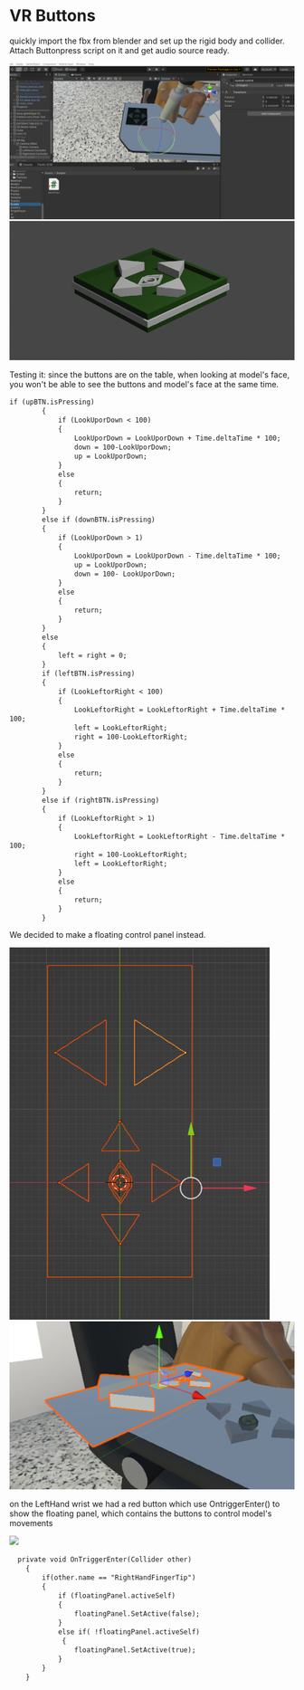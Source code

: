 # VR Buttons

quickly import the fbx from blender and set up the rigid body and collider. Attach Buttonpress script on it and get audio source ready.&#x20;

![](<.gitbook/assets/image (1).png>)![](.gitbook/assets/image.png)

Testing it: since the buttons are on the table, when looking at model's face, you won't be able to see the buttons and model's face at the same time.&#x20;

```
if (upBTN.isPressing)
        {
            if (LookUporDown < 100)
            {
                LookUporDown = LookUporDown + Time.deltaTime * 100;
                down = 100-LookUporDown;
                up = LookUporDown;
            }
            else
            {
                return;
            }
        }
        else if (downBTN.isPressing)
        {
            if (LookUporDown > 1)
            {
                LookUporDown = LookUporDown - Time.deltaTime * 100;
                up = LookUporDown;
                down = 100- LookUporDown;
            }
            else
            {
                return;
            }
        }
        else
        {
            left = right = 0;
        }
        if (leftBTN.isPressing)
        {
            if (LookLeftorRight < 100)
            {
                LookLeftorRight = LookLeftorRight + Time.deltaTime * 100;
                left = LookLeftorRight;
                right = 100-LookLeftorRight;
            }
            else
            {
                return;
            }
        }
        else if (rightBTN.isPressing)
        {
            if (LookLeftorRight > 1)
            {
                LookLeftorRight = LookLeftorRight - Time.deltaTime * 100;
                right = 100-LookLeftorRight;
                left = LookLeftorRight; 
            }
            else
            {
                return;
            }
        }
```

We decided to make a floating control panel instead.

![](<.gitbook/assets/image (10).png>)![](<.gitbook/assets/image (4).png>)

on the LeftHand wrist we had a red button which use OntriggerEnter() to show the floating panel, which contains the buttons to control model's movements

![](<.gitbook/assets/IMG\_4966 (1).jpg>)

```
  private void OnTriggerEnter(Collider other)
    {
        if(other.name == "RightHandFingerTip")
        { 
            if (floatingPanel.activeSelf)
            {
                floatingPanel.SetActive(false);
            }
            else if( !floatingPanel.activeSelf)
             {
                floatingPanel.SetActive(true);
            }
        }
    }
```

